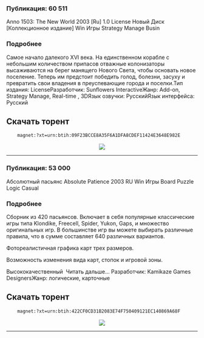 ﻿
###  Публикация: 60 511

Anno 1503: The New World  2003  [Ru]  1.0  License Новый Диск [Коллекционное издание]
Win Игры
Strategy  Manage Busin 

###  Подробнее

Самое начало далекого XVI века. На единственном корабле с небольшим количеством припасов отважные колонизаторы высаживаются на берег манящего Нового Света, чтобы основать новое поселение. Теперь им предстоит победить голод, болезни, засуху и превратить свои владения в преуспевающие города и поселки.Тип издания: LicenseРазработчик: Sunflowers InteractiveЖанр: Add-on, Strategy  Manage, Real-time , 3DЯзык озвучки: РусскийЯзык интерфейса: Русский

## Скачать торент
```bash
    magnet:?xt=urn:btih:09F23BCCE8A35F6A1DFA8CDEF11424E3648E982E
```

<div id="header" align="center">
  <img src="https://a123bot.cloudpub.ru/download/picture/save_picture_60511.jpg" />
</div>

---------------------------------------------------------------------------------------------------------------


###  Публикация: 53 000

Абсолютный пасьянс   Absolute Patience  2003  RU
Win Игры
Board Puzzle Logic  Casual 

###  Подробнее

Сборник из 420 пасьянсов. Включает в себя популярные классические игры типа Klondike, Freecell, Spider, Yukon, Gaps, и множество оригинальных игр. В большинстве игр вы можете выбирать различные правила, что в сумме составляет 640 различных вариантов.
Фотореалистичная графика карт трех размеров.
Возможность изменения вида карт, стопок и игровой зоны.
Высококачественный     Читать дальше...    Разработчик: Kamikaze Games DesignersЖанр: логические, карточные

## Скачать торент
```bash
    magnet:?xt=urn:btih:422CF0CD31B2083E74F750409121EC140869A68F
```

<div id="header" align="center">
  <img src="https://a123bot.cloudpub.ru/download/picture/save_picture_53000.jpg" />
</div>

---------------------------------------------------------------------------------------------------------------

